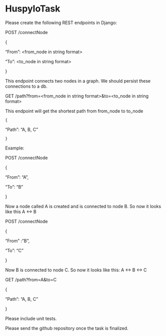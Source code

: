 # HuspyIoTask

Please create the following REST endpoints in Django:

POST /connectNode

{

“From”: <from_node in string format>

“To”: <to_node in string format>

}

This endpoint connects two nodes in a graph. We should persist these connections to a db.

GET /path?from=<from_node in string format>&to=<to_node in string format>

This endpoint will get the shortest path from from_node to to_node

    {

“Path”: “A, B, C”

    }

Example:

POST /connectNode

{

“From”: “A”,

“To”: “B”

}

Now a node called A is created and is connected to node B. So now it looks like this A <-> B

POST /connectNode

{

“From” :”B”,

“To”: “C”

}

Now B is connected to node C. So now it looks like this: A <-> B <-> C

GET /path?from=A&to=C

{

“Path”: “A, B, C”

}

Please include unit tests.

Please send the github repository once the task is finalized.